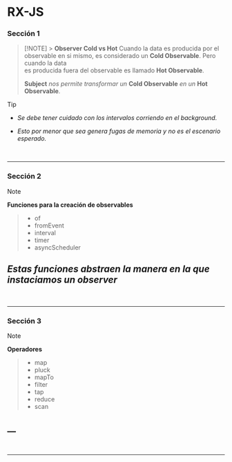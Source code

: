 # RX-JS

### Sección 1

> [!NOTE] > **Observer Cold vs Hot**
> Cuando la data es producida por el observable en si mismo,
> es considerado un **Cold Observable**. Pero cuando la data  
> es producida fuera del observable es llamado **Hot Observable**.
>
> **Subject** _nos permite transformar un_ **Cold Observable** _en un_ **Hot Observable**.

> [!TIP]
>
> - _Se debe tener cuidado con los intervalos corriendo en el background._
>
> - _Esto por menor que sea genera fugas de memoria y no es el escenario esperado._

<br>

---

### Sección 2

> [!NOTE]
>
> **Funciones para la creación de observables**
>
> > - of
> > - fromEvent
> > - interval
> > - timer
> > - asyncScheduler
>
> ## _Estas funciones abstraen la manera en la que instaciamos un observer_

<br>

---

### Sección 3

> [!NOTE]
>
> **Operadores**
>
> > - map
> > - pluck
> > - mapTo
> > - filter
> > - tap
> > - reduce
> > - scan
>
> ## \_\_

<br>

---
